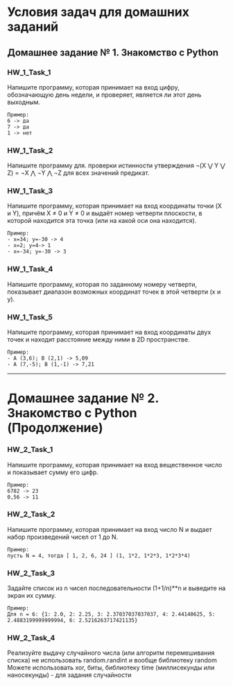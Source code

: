 # Условия задач для домашних заданий

## Домашнее задание № 1. Знакомство с Python

### HW_1_Task_1
Напишите программу, которая принимает на вход цифру, обозначающую день недели, и проверяет, является ли этот день выходным.
```
Пример:
6 -> да
7 -> да
1 -> нет
```

### HW_1_Task_2
Напишите программу для. проверки истинности утверждения ¬(X ⋁ Y ⋁ Z) = ¬X ⋀ ¬Y ⋀ ¬Z для всех значений предикат.

### HW_1_Task_3
Напишите программу, которая принимает на вход координаты точки (X и Y), причём X ≠ 0 и Y ≠ 0 и выдаёт номер четверти плоскости, в которой находится эта точка (или на какой оси она находится).
```
Пример:
- x=34; y=-30 -> 4
- x=2; y=4-> 1
- x=-34; y=-30 -> 3
```
### HW_1_Task_4
Напишите программу, которая по заданному номеру четверти, показывает диапазон возможных координат точек в этой четверти (x и y).

### HW_1_Task_5
Напишите программу, которая принимает на вход координаты двух точек и находит расстояние между ними в 2D пространстве.
```
Пример:
- A (3,6); B (2,1) -> 5,09
- A (7,-5); B (1,-1) -> 7,21
```
--------------------------------------------------------

# Домашнее задание № 2. Знакомство с Python (Продолжение)

### HW_2_Task_1
Напишите программу, которая принимает на вход вещественное число и показывает сумму его цифр.
```
Пример:
6782 -> 23
0,56 -> 11
```

### HW_2_Task_2
Напишите программу, которая принимает на вход число N и выдает набор произведений чисел от 1 до N.
```
Пример:
пусть N = 4, тогда [ 1, 2, 6, 24 ] (1, 1*2, 1*2*3, 1*2*3*4)
```
### HW_2_Task_3
Задайте список из n чисел последовательности (1+1/n)**n и выведите на экран их сумму.
```
Пример:
Для n = 6: {1: 2.0, 2: 2.25, 3: 2.37037037037037, 4: 2.44140625, 5: 2.4883199999999994, 6: 2.5216263717421135}
```
### HW_2_Task_4
Реализуйте выдачу случайного числа (или алгоритм перемешивания списка)
не использовать random.randint и вообще библиотеку random
Можете использовать xor, биты, библиотеку time (миллисекунды или наносекунды) - для задания случайности